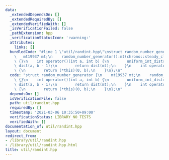 ```yaml
---
data:
  _extendedDependsOn: []
  _extendedRequiredBy: []
  _extendedVerifiedWith: []
  _isVerificationFailed: false
  _pathExtension: hpp
  _verificationStatusIcon: ':warning:'
  attributes:
    links: []
  bundledCode: "#line 1 \"util/randint.hpp\"\nstruct random_number_generator {\n \
    \   mt19937 mt;\n    random_number_generator():mt(chrono::steady_clock::now().time_since_epoch().count())\
    \ {}\n    int operator()(int a, int b) {\n        uniform_int_distribution<T>\
    \ dist(a, b - 1);\n        return dist(mt);\n    }\n    int operator()(int b)\
    \ {\n        return (*this)(0, b);\n    }\n};\n"
  code: "struct random_number_generator {\n    mt19937 mt;\n    random_number_generator():mt(chrono::steady_clock::now().time_since_epoch().count())\
    \ {}\n    int operator()(int a, int b) {\n        uniform_int_distribution<T>\
    \ dist(a, b - 1);\n        return dist(mt);\n    }\n    int operator()(int b)\
    \ {\n        return (*this)(0, b);\n    }\n};\n"
  dependsOn: []
  isVerificationFile: false
  path: util/randint.hpp
  requiredBy: []
  timestamp: '2021-03-06 10:35:50+09:00'
  verificationStatus: LIBRARY_NO_TESTS
  verifiedWith: []
documentation_of: util/randint.hpp
layout: document
redirect_from:
- /library/util/randint.hpp
- /library/util/randint.hpp.html
title: util/randint.hpp
---
```


